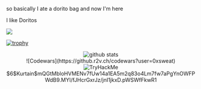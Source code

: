 so basically I ate a dorito bag and now I'm here

I like Doritos

![](https://komarev.com/ghpvc/?username=0xsweat&label=PROFILE+VIEWS)

[![trophy](https://github-profile-trophy.vercel.app/?username=0xsweat&theme=radical)](https://github.com/ryo-ma/github-profile-trophy)
<p align="center"><img src="https://github-readme-stats.vercel.app/api/top-langs/?username=0xsweat&theme=monokai&date_format=M%20j%5B%2C%20Y%5D&background=000000F1&hide_border=false&include_all_commits=true&count_private=true&layout=compact" alt="github stats">
<br>
![Codewars](https://github.r2v.ch/codewars?user=0xsweat)
<br>
<img src="https://tryhackme-badges.s3.amazonaws.com/0xsweat.png" alt="TryHackMe">
$6$Kurtain$mQGtMbloHVMENv7fUw14a1EA5m2q83o4Lm7fw7aPgYnOWFPWdB9.MYl/fJHcrGxrJz/jnI1jkxD.pWSWfFkwR1
